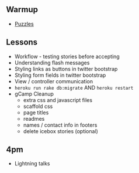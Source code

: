 ## Warmup
* [Puzzles](http://www.brainbashers.com/showpuzzles.asp?page=1&formpost=Y&d1=Y)

## Lessons

* Workflow - testing stories before accepting
* Understanding flash messages
* Styling links as buttons in twitter bootstrap
* Styling form fields in twitter bootstrap
* View / controller communication
* `heroku run rake db:migrate` AND `heroku restart`
* gCamp Cleanup
    * extra css and javascript files
    * scaffold css
    * page titles
    * readmes
    * names / contact info in footers
    * delete icebox stories (optional)

## 4pm

* Lightning talks

